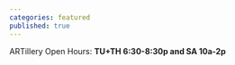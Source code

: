 ```yaml
---
categories: featured
published: true
---
```


ARTillery Open Hours:
**TU+TH 6:30-8:30p and
SA 10a-2p**